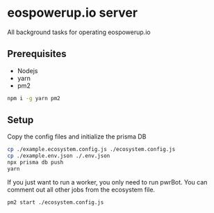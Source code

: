 # eospowerup.io server
All background tasks for operating eospowerup.io


## Prerequisites
* Nodejs
* yarn
* pm2

```bash
npm i -g yarn pm2
```

## Setup

Copy the config files and initialize the prisma DB

```bash
cp ./example.ecosystem.config.js ./ecosystem.config.js
cp ./example.env.json ./.env.json
npx prisma db push
yarn
```

If you just want to run a worker, you only need to run pwrBot. You can comment out all other jobs from the ecosystem file.

```bash
pm2 start ./ecosystem.config.js
```
